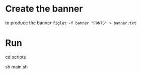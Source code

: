 # Create the banner

to produce the banner
`figlet -f banner "FONTS" > banner.txt`


# Run

cd scripts

sh main.sh

